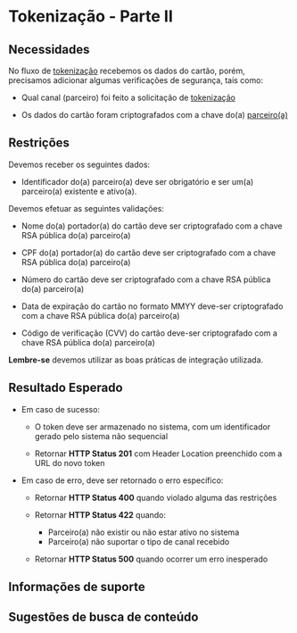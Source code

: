 # Tokenização - Parte II

## Necessidades

No fluxo de [tokenização](005-tokenizacao-parte-I.md) recebemos os dados do cartão, porém, precisamos adicionar algumas 
verificações de segurança, tais como:
 
- Qual canal (parceiro) foi feito a solicitação de [tokenização](005-tokenizacao-parte-I.md)

- Os dados do cartão foram criptografados com a chave do(a) [parceiro(a)](../01-parceiro/005-cricao-parceiro-parte-I.md)
   
## Restrições

Devemos receber os seguintes dados:

- Identificador do(a) parceiro(a) deve ser obrigatório e ser um(a) parceiro(a) existente e ativo(a).

Devemos efetuar as seguintes validações:

- Nome do(a) portador(a) do cartão deve ser criptografado com a chave RSA pública do(a) parceiro(a)

- CPF do(a) portador(a) do cartão deve ser criptografado com a chave RSA pública do(a) parceiro(a)

- Número do cartão deve ser criptografado com a chave RSA pública do(a) parceiro(a)

- Data de expiração do cartão no formato MMYY deve-ser criptografado com a chave RSA pública do(a) parceiro(a)

- Código de verificação (CVV) do cartão deve-ser criptografado com a chave RSA pública do(a) parceiro(a)

**Lembre-se** devemos utilizar as boas práticas de integração utilizada.

## Resultado Esperado

- Em caso de sucesso:

    - O token deve ser armazenado no sistema, com um identificador gerado pelo sistema não sequencial
    
    - Retornar **HTTP Status 201** com Header Location preenchido com a URL do novo token
    
- Em caso de erro, deve ser retornado o erro específico:

    - Retornar **HTTP Status 400** quando violado alguma das restrições
    
    - Retornar **HTTP Status 422** quando:
    
        - Parceiro(a) não existir ou não estar ativo no sistema
        - Parceiro(a) não suportar o tipo de canal recebido
    
    - Retornar **HTTP Status 500** quando ocorrer um erro inesperado

## Informações de suporte

## Sugestões de busca de conteúdo